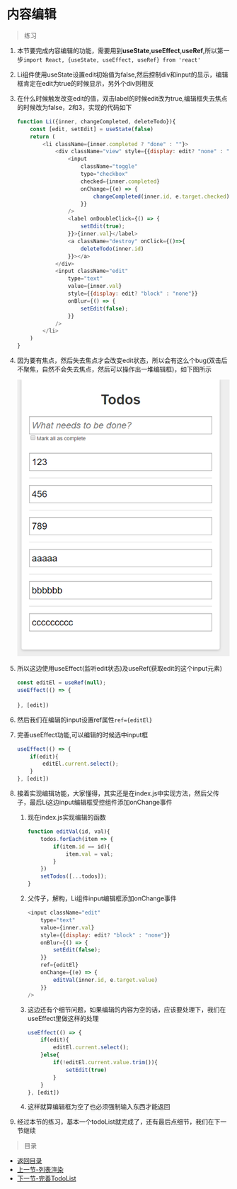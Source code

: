 # 内容编辑

> 练习

1. 本节要完成内容编辑的功能，需要用到**useState**,**useEffect**,**useRef**,所以第一步`import React, {useState, useEffect, useRef} from 'react'`
2. Li组件使用useState设置edit初始值为false,然后控制div和input的显示，编辑框肯定在edit为true的时候显示，另外个div则相反
3. 在什么时候触发改变edit的值，双击label的时候edit改为true,编辑框失去焦点的时候改为false，2和3，实现的代码如下
    ```js
    function Li({inner, changeCompleted, deleteTodo}){
        const [edit, setEdit] = useState(false)
        return (
            <li className={inner.completed ? "done" : ""}>
                <div className="view" style={{display: edit? "none" : "block"}}>
                    <input 
                        className="toggle" 
                        type="checkbox" 
                        checked={inner.completed}
                        onChange={(e) => {
                            changeCompleted(inner.id, e.target.checked)
                        }}
                    />
                    <label onDoubleClick={() => {
                        setEdit(true);
                    }}>{inner.val}</label>
                    <a className="destroy" onClick={()=>{
                        deleteTodo(inner.id)
                    }}></a>
                </div>
                <input className="edit" 
                    type="text" 
                    value={inner.val} 
                    style={{display: edit? "block" : "none"}}
                    onBlur={() => {
                        setEdit(false);
                    }}
                />
            </li>        
        )
    }    
    ```
4. 因为要有焦点，然后失去焦点才会改变edit状态，所以会有这么个bug(双击后不聚焦，自然不会失去焦点，然后可以操作出一堆编辑框)，如下图所示 

    ![](./images/展示bug.jpg)

5. 所以这边使用useEffect(监听edit状态)及useRef(获取edit的这个input元素)   
    ```js
    const editEl = useRef(null);
    useEffect(() => {

    }, [edit])    
    ```
6. 然后我们在编辑的input设置ref属性`ref={editEl}`
7. 完善useEffect功能,可以编辑的时候选中input框
    ```js
    useEffect(() => {
        if(edit){
            editEl.current.select();
        }
    }, [edit])    
    ```  
8. 接着实现编辑功能，大家懂得，其实还是在index.js中实现方法，然后父传子，最后Li这边input编辑框受控组件添加onChange事件
    1. 现在index.js实现编辑的函数 
        ```js
        function editVal(id, val){
            todos.forEach(item => {
                if(item.id == id){
                    item.val = val;
                }
            })
            setTodos([...todos]);
        }        
        ```  
    2. 父传子，解构，Li组件input编辑框添加onChange事件  
        ```js
        <input className="edit" 
            type="text" 
            value={inner.val} 
            style={{display: edit? "block" : "none"}}
            onBlur={() => {
                setEdit(false);
            }}
            ref={editEl}
            onChange={(e) => {
                editVal(inner.id, e.target.value)
            }}
        />        
        ``` 
    3. 这边还有个细节问题，如果编辑的内容为空的话，应该要处理下，我们在useEffect里做这样的处理  
        ```js
        useEffect(() => {
            if(edit){
                editEl.current.select();
            }else{
                if(!editEl.current.value.trim()){
                    setEdit(true)
                }
            }
        }, [edit])        
        ``` 
    4. 这样就算编辑框为空了也必须强制输入东西才能返回   
9. 经过本节的练习，基本一个todoList就完成了，还有最后点细节，我们在下一节继续          


> 目录

* [返回目录](../../README.md)
* [上一节-列表渲染](../day-09/列表渲染.md)
* [下一节-完善TodoList](../day-11/完善TodoList.md)
